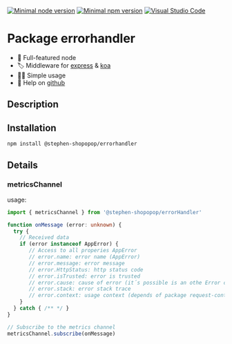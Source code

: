 [![Minimal node version](https://img.shields.io/static/v1?label=node&message=>=18.15.0&logo=node.js&color)](https://nodejs.org/about/releases/)
[![Minimal npm version](https://img.shields.io/static/v1?label=npm&message=>=8.5.5&logo=npm&color)](https://github.com/npm/cli/releases)
[![Visual Studio Code](https://img.shields.io/badge/--007ACC?logo=visual%20studio%20code&logoColor=ffffff)](https://code.visualstudio.com/)

# Package errorhandler

- 🚀 Full-featured node
- 🏷 Middleware for [express](https://expressjs.com/fr/) & [koa](https://koajs.com)
- 🏄‍♀️ Simple usage
- 💬 Help on [github](https://github.com/stephen-shopopop)

## Description

## Installation

```shell
npm install @stephen-shopopop/errorhandler
```

## Details

### metricsChannel

usage:

```ts
import { metricsChannel } from '@stephen-shopopop/errorHandler'

function onMessage (error: unknown) {
  try {
    // Received data
    if (error instanceof AppError) {
       // Access to all properies AppError
       // error.name: error name (AppError)
       // error.message: error message
       // error.HttpStatus: http status code
       // error.isTrusted: error is trusted
       // error.cause: cause of error (it´s possible is an othe Error or object)
       // error.stack: error stack trace
       // error.context: usage context (depends of package request-context)
    }
  } catch { /** */ }
}

// Subscribe to the metrics channel
metricsChannel.subscribe(onMessage)
```
